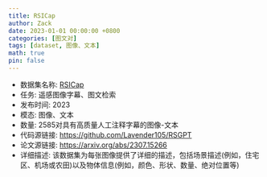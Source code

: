 ```yaml
---
title: RSICap
author: Zack
date: 2023-01-01 00:00:00 +0800
categories: [图文对]
tags: [dataset, 图像、文本]
math: true
pin: false
---
```

- 数据集名称: [RSICap](https://github.com/Lavender105/RSGPT)
- 任务: 遥感图像字幕、图文检索
- 发布时间: 2023
- 模态: 图像、文本
- 数量: 2585对具有高质量人工注释字幕的图像-文本
- 代码源链接: https://github.com/Lavender105/RSGPT
- 论文源链接: https://arxiv.org/abs/2307.15266
- 详细描述: 该数据集为每张图像提供了详细的描述，包括场景描述(例如，住宅区、机场或农田)以及物体信息(例如，颜色、形状、数量、绝对位置等)
